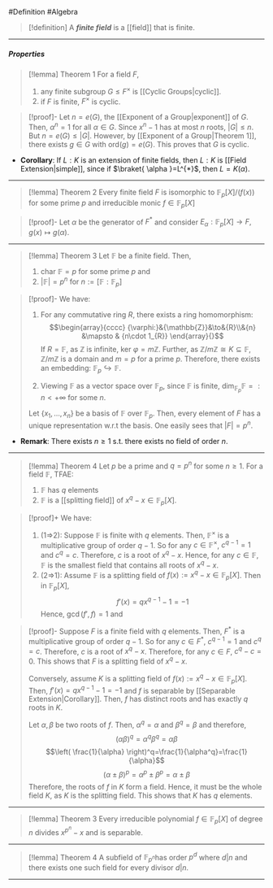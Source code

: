 #Definition #Algebra 
> [!definition]
> A ***finite field*** is a [[field]] that is finite.
---
##### Properties
> [!lemma] Theorem 1
> For a field $F$, 
> 1. any finite subgroup $G\leq F^{\times}$ is [[Cyclic Groups|cyclic]].
> 2. if $F$ is finite, $F^{\times}$ is cyclic.

> [!proof]-
> Let $n=e(G)$, the [[Exponent of a Group|exponent]] of $G$. Then, $\alpha^n=1$ for all $\alpha\in G$. Since $x^n-1$ has at most $n$ roots, $\left| G \right|\leq n$. But $n=e(G)\leq \left| G \right|$. However, by [[Exponent of a Group|Theorem 1]], there exists $g\in G$ with $\text{ord}(g)=e(G)$. This proves that $G$ is cyclic.
- **Corollary**: If $L:K$ is an extension of finite fields, then $L:K$ is [[Field Extension|simple]], since if $\braket{ \alpha  }=L^{*}$, then $L=K(\alpha)$.
---
> [!lemma] Theorem 2
> Every finite field $F$ is isomorphic to $\mathbb{F}_{p}[X] / (f(x))$ for some prime $p$ and irreducible monic $f\in \mathbb{F}_{p}[X]$

> [!proof]-
> Let $\alpha$ be the generator of $F^{*}$ and consider $E_{\alpha}:\mathbb{F}_{p}[X]\to F,g(x)\mapsto g(\alpha)$.
---
> [!lemma] Theorem 3
> Let $\mathbb{F}$ be a finite field. Then, 
> 1. $\text{char }\mathbb{F}=p$ for some prime $p$ and 
> 2. $\left| \mathbb{F} \right|=p^n$ for $n:=[\mathbb{F}:\mathbb{F}_{p}]$

> [!proof]-
> We have:
> 1. For any commutative ring $R$, there exists a ring homomorphism: $$\begin{array}{cccc} {\varphi:}&{\mathbb{Z}}&\to&{R}\\&{n} &\mapsto & {n\cdot 1_{R}} \end{array}{}$$If $R=\mathbb{F}$, as $\mathbb{Z}$ is infinite, $\text{ker }\varphi=m\mathbb{Z}$. Further, as $\mathbb{Z} / m\mathbb{Z}\cong K\subseteq \mathbb{F}$,  $\mathbb{Z} / m\mathbb{Z}$ is a domain and $m=p$ for a prime $p$. Therefore, there exists an embedding: $\mathbb{F}_{p}\hookrightarrow \mathbb{F}$. 
> 
> 2. Viewing $\mathbb{F}$ as a vector space over $\mathbb{F}_{p}$, since $\mathbb{F}$ is finite, $\text{dim}_{\mathbb{F}_{p}}\mathbb{F}=:n<+\infty$ for some $n$.
> 
> 	Let $\{ x_{1},\dots,x_{n} \}$ be a basis of $\mathbb{F}$ over $\mathbb{F}_{p}$. Then, every element of $F$ has a unique representation w.r.t the basis. One easily sees that $\left| F \right|=p^n$.
- **Remark**: There exists $n\geq 1$ s.t. there exists no field of order $n$.
---
> [!lemma] Theorem 4
> Let $p$ be a prime and $q=p^n$ for some $n\geq 1$. For a field $\mathbb{F}$, TFAE:
> 1. $\mathbb{F}$ has $q$ elements 
> 2. $\mathbb{F}$ is a [[splitting field]] of $x^q-x\in \mathbb{F}_{p}[X]$. 

> [!proof]+
> We have:
> 1. (1=>2): Suppose $\mathbb{F}$ is finite with $q$ elements. Then, $\mathbb{F}^\times$ is a multiplicative group of order $q-1$. So for any $c\in \mathbb{F}^\times$, $c^{q-1}=1$ and $c^q=c$. Therefore, $c$ is a root of $x^q-x$. Hence, for any $c\in \mathbb{F}$,  $\mathbb{F}$ is the smallest field that contains all roots of $x^q-x$.
> 2. (2=>1): Assume $\mathbb{F}$ is a splitting field of $f(x):=x^q-x\in \mathbb{F}_{p}[X]$. Then in $\mathbb{F}_{p}[X]$,  $$f'(x)=qx^{q-1}-1=-1$$Hence, $\gcd(f',f)=1$ and 

> [!proof]-
> Suppose $F$ is a finite field with $q$ elements. Then, $F^{*}$ is a multiplicative group of order $q-1$. So for any $c\in F^{*}$, $c^{q-1}=1$ and $c^q=c$. Therefore, $c$ is a root of $x^q-x$. Therefore, for any $c\in F$, $c^q-c=0$. This shows that $F$ is a splitting field of $x^q-x$. 
> 
> Conversely, assume $K$ is a splitting field of $f(x):=x^q-x\in \mathbb{F}_{p}[X]$. Then, $f'(x)=qx^{q-1}-1=-1$ and $f$ is separable by [[Separable Extension|Corollary]]. Then, $f$ has distinct roots and has exactly $q$ roots in $K$. 
>  
> Let $\alpha,\beta$ be two roots of $f$. Then, $\alpha^q=\alpha$ and $\beta^q=\beta$ and therefore, $$(\alpha \beta)^q=\alpha^q\beta^q=\alpha\beta$$$$\left( \frac{1}{\alpha} \right)^q=\frac{1}{\alpha^q}=\frac{1}{\alpha}$$$$(\alpha\pm\beta)^p=\alpha^p\pm\beta^p=\alpha\pm\beta$$Therefore, the roots of $f$ in $K$ form a field. Hence, it must be the whole field $K$, as $K$ is the splitting field. This shows that $K$ has $q$ elements.


---
> [!lemma] Theorem 3
> Every irreducible polynomial $f\in \mathbb{F}_{p}[X]$ of degree $n$ divides $x^{p^n}-x$ and is separable.
---
> [!lemma] Theorem 4
> A subfield of $\mathbb{F}_{p^n}$has order $p^d$ where $d|n$ and there exists one such field for every divisor $d|n$.
---